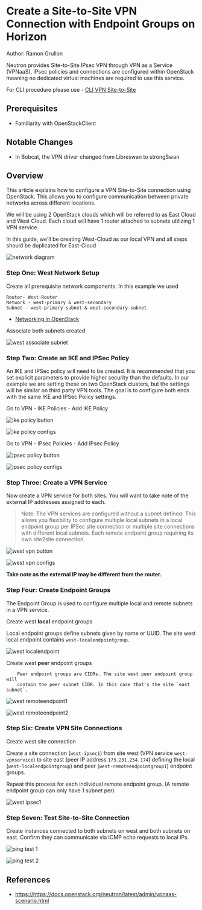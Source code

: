 # Create a Site-to-Site VPN Connection with Endpoint Groups on Horizon

Author: Ramon Grullon

Neutron provides Site-to-Site IPsec VPN through VPN as a Service (VPNaaS).
IPsec policies and connections are configured within OpenStack meaning
no dedicated virtual machines are required to use this service.

For CLI procedure please use - [CLI VPN Site-to-Site](https://openmetal.io/docs/tutorials/create-site-to-site-vpn.md)

## Prerequisites

- Familiarity with OpenStackClient

## Notable Changes

- In Bobcat, the VPN driver changed from Libreswan to strongSwan

## Overview

This article explains how to configure a VPN Site-to-Site connection using OpenStack.
This allows you to configure communication between private networks across different
locations.

We will be using 2 OpenStack clouds which will be referred to as East Cloud and
West Cloud. Each cloud will have 1 router attached to subnets utilizing 1 VPN service.

In this guide, we'll be creating West-Cloud as our local VPN and all steps
should be duplicated for East-Cloud

![network diagram](images/vpnbobcat_images/network_diagram.png "Network Diagram")

### Step One: West Network Setup

Create all prerequisite network components. In this example we used

```shell
Router- West-Router
Network - west-primary & west-secondary
Subnet - west-primary-subnet & west-secondary-subnet
```

- [Networking in OpenStack](https://openmetal.io/docs/manuals/users-manual/network-ip-traffic)

Associate both subnets created

![west associate subnet](images/vpnbobcat_images/west_associate_subnet.png "West Associate Subnet Creation")

### Step Two: Create an IKE and IPSec Policy

An IKE and IPSec policy will need to be created. It is recommended that you set
explicit parameters to provide higher security than the defaults. In our example
we are setting these on two OpenStack clusters, but the settings will be similar
on third party VPN tools. The goal is to configure both ends with the same IKE
and IPSec Policy settings.

Go to VPN - IKE Policies - Add IKE Policy

![ike policy button](images/vpnbobcat_images/ike_policy_button.png "IKE Policy Button")

![ike policy configs](images/vpnbobcat_images/ike_policy_configs.png "IKE Policy Configs")

Go to VPN - IPsec Policies - Add IPsec Policy

![ipsec policy button](images/vpnbobcat_images/ipsec_policy_button.png "IPSec Policy Button")

![ipsec policy configs](images/vpnbobcat_images/ipsec_policy_configs.png "IPSec Policy Configs")

### Step Three: Create a VPN Service

Now create a VPN service for both sites. You will want to take note of the
external IP addresses assigned to each.

> Note: The VPN services are configured without a subnet defined. This allows
> you flexibility to configure multiple local subnets in a local endpoint group
> per IPSec site connection or multiple site connections with different local
> subnets.
> Each remote endpoint group requiring its own site2site connection.

![west vpn button](images/vpnbobcat_images/west_vpn_service_button.png "West VPN Button")

![west vpn configs](images/vpnbobcat_images/west_vpn_service_configs.png "West VPN Configs")

 **Take note as the external IP may be different from the router.**

### Step Four: Create Endpoint Groups

The Endpoint Group is used to configure multiple local and remote subnets in a
VPN service.

Create west **local** endpoint groups

Local endpoint groups define subnets given by name or UUID. The site west
local endpoint contains `west-localendpointgroup`.

![west localendpoint](images/vpnbobcat_images/west_localendpoint.png "West Local Endpoint Group")

Create west **peer** endpoint groups

```shell
    Peer endpoint groups are CIDRs. The site west peer endpoint group will
    contain the peer subnet CIDR. In this case that's the site `east subnet`.
```

![west remoteendpoint1](images/vpnbobcat_images/west_remoteendpoint1.png "West Remote Endpoint Group1")

![west remoteendpoint2](images/vpnbobcat_images/west_remoteendpoint2.png "West Remote Endpoint Group2")

### Step Six: Create VPN Site Connections

Create west site connection

Create a site connection (`west-ipsec1`) from site west (VPN service
`west-vpnservice`) to site east (peer IP address `173.231.254.174`) defining
the local (`west-localendpointgroup`) and peer (`west-remoteendpointgroup1`)
endpoint groups.

Repeat this process for each individual remote endpoint group.
(A remote endpoint group can only have 1 subnet per)

![west ipsec1](images/vpnbobcat_images/west_ipsec1.png "West IPSec1")

### Step Seven: Test Site-to-Site Connection

Create instances connected to both subnets on west and both subnets on east.
Confirm they can communicate via ICMP echo requests to local IPs.

![ping test 1](images/vpnbobcat_images/pingtest1.png "Ping Test 1")

![ping test 2](images/vpnbobcat_images/pingtest2.png "Ping Test 2")

## References

- <https://https://docs.openstack.org/neutron/latest/admin/vpnaas-scenario.html>

